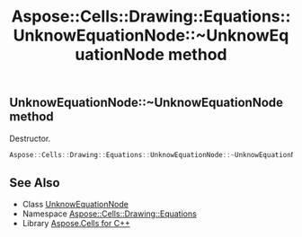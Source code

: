 ﻿---
title: Aspose::Cells::Drawing::Equations::UnknowEquationNode::~UnknowEquationNode method
linktitle: ~UnknowEquationNode
second_title: Aspose.Cells for C++ API Reference
description: 'Aspose::Cells::Drawing::Equations::UnknowEquationNode::~UnknowEquationNode method. Destructor in C++.'
type: docs
weight: 200
url: /cpp/aspose.cells.drawing.equations/unknowequationnode/~unknowequationnode/
---
## UnknowEquationNode::~UnknowEquationNode method


Destructor.

```cpp
Aspose::Cells::Drawing::Equations::UnknowEquationNode::~UnknowEquationNode()
```

## See Also

* Class [UnknowEquationNode](../)
* Namespace [Aspose::Cells::Drawing::Equations](../../)
* Library [Aspose.Cells for C++](../../../)
